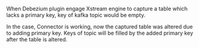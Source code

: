When Debezium plugin engage Xstream engine to capture a table which lacks a primary key,
key of kafka topic would be empty.

In the case, Connector is working, now the captured table was altered due to adding primary key.
Keys of topic will be filled by the added primary key after the table is altered.